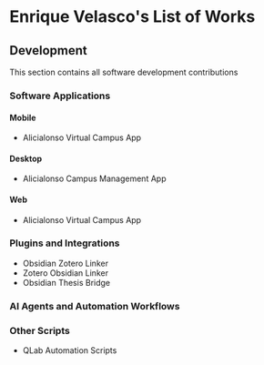# Enrique Velasco's List of Works



## Development
This section contains all software development contributions

### Software Applications

#### Mobile
- Alicialonso Virtual Campus App

#### Desktop
- Alicialonso Campus Management App

#### Web
- Alicialonso Virtual Campus App

### Plugins and Integrations
- Obsidian Zotero Linker
- Zotero Obsidian Linker
- Obsidian Thesis Bridge

### AI Agents and Automation Workflows

### Other Scripts
- QLab Automation Scripts


